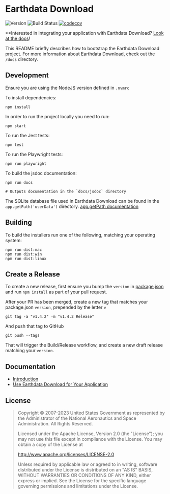 # Earthdata Download

![Version](https://img.shields.io/github/v/release/nasa/earthdata-download?display_name=tag&label=Version&sort=semver)
![Build Status](https://github.com/nasa/earthdata-download/workflows/CI/badge.svg?branch=main)
[![codecov](https://codecov.io/gh/nasa/earthdata-download/branch/main/graph/badge.svg?token=W6E082B30M)](https://codecov.io/gh/nasa/earthdata-download)

**Interested in integrating your application with Earthdata Download? [Look at the docs](docs/USE_EDD.md)!

This README briefly describes how to bootstrap the Earthdata Download project. For more information about Earthdata Download, check out the `/docs` directory.

## Development

Ensure you are using the NodeJS version defined in `.nvmrc`

To install dependencies:

    npm install

In order to run the project locally you need to run:

    npm start

To run the Jest tests:

    npm test

To run the Playwright tests:

    npm run playwright

To build the jsdoc documentation:

    npm run docs

    # Outputs documentation in the `docs/jsdoc` directory

The SQLite database file used in Earthdata Download can be found in the `app.getPath('userData')` directory. [app.getPath documentation](https://www.electronjs.org/docs/latest/api/app#appgetpathname)

## Building

To build the installers run one of the following, matching your operating system:

    npm run dist:mac
    npm run dist:win
    npm run dist:linux

## Create a Release

To create a new release, first ensure you bump the `version` in [package.json](package.json) and run `npm install` as part of your pull request.

After your PR has been merged, create a new tag that matches your package.json `version`, prepended by the letter `v`

    git tag -a "v1.4.2" -m "v1.4.2 Release"

And push that tag to GitHub

    git push --tags

That will trigger the Build/Release workflow, and create a new draft release matching your `version`.

## Documentation

- [Introduction](docs/README.md)
- [Use Earthdata Download for Your Application](docs/USE_EDD.md)

## License

> Copyright © 2007-2023 United States Government as represented by the Administrator of the National Aeronautics and Space Administration. All Rights Reserved.
>
> Licensed under the Apache License, Version 2.0 (the "License"); you may not use this file except in compliance with the License.
> You may obtain a copy of the License at
>
> <http://www.apache.org/licenses/LICENSE-2.0>
>
>Unless required by applicable law or agreed to in writing, software distributed under the License is distributed on an "AS IS" BASIS,
>WITHOUT WARRANTIES OR CONDITIONS OF ANY KIND, either express or implied. See the License for the specific language governing permissions and limitations under the License.
